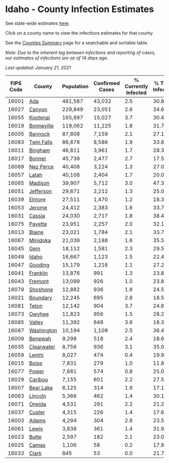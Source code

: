 # Idaho - County Infection Estimates

See state-wide estimates [here](/infections/us-id).

Click on a county name to view the infections estimates for that county.

See the [Counties Summary](/infections/summary-counties) page for a searchable and sortable table.

*Note: Due to the inherent lag between infections and reporting of cases, our estimates of infections are as of 14 days ago.*

*Last updated: January 21, 2021*

|   FIPS Code |                   County |   Population |   Confirmed Cases |   % Currently Infected |   % Total Infected |
|-------------|--------------------------|--------------|-------------------|------------------------|--------------------|
|       16001 |               [Ada](ada) |      481,587 |            43,032 |                    2.5 |               30.8 |
|       16027 |         [Canyon](canyon) |      229,849 |            23,051 |                    2.6 |               34.6 |
|       16055 |     [Kootenai](kootenai) |      165,697 |            15,027 |                    3.7 |               30.4 |
|       16019 | [Bonneville](bonneville) |      119,062 |            11,225 |                    1.8 |               31.7 |
|       16005 |       [Bannock](bannock) |       87,808 |             7,159 |                    2.1 |               27.1 |
|       16083 | [Twin Falls](twin-falls) |       86,878 |             8,586 |                    1.9 |               33.8 |
|       16011 |       [Bingham](bingham) |       46,811 |             3,961 |                    1.7 |               28.3 |
|       16017 |         [Bonner](bonner) |       45,739 |             2,477 |                    2.7 |               17.5 |
|       16069 |   [Nez Perce](nez-perce) |       40,408 |             3,224 |                    1.3 |               27.0 |
|       16057 |           [Latah](latah) |       40,108 |             2,404 |                    1.7 |               20.0 |
|       16065 |       [Madison](madison) |       39,907 |             5,712 |                    3.0 |               47.3 |
|       16051 |   [Jefferson](jefferson) |       29,871 |             2,212 |                    1.3 |               25.0 |
|       16039 |         [Elmore](elmore) |       27,511 |             1,470 |                    1.2 |               18.3 |
|       16053 |         [Jerome](jerome) |       24,412 |             2,383 |                    1.6 |               33.7 |
|       16031 |         [Cassia](cassia) |       24,030 |             2,717 |                    1.8 |               38.4 |
|       16075 |       [Payette](payette) |       23,951 |             2,257 |                    2.0 |               32.1 |
|       16013 |         [Blaine](blaine) |       23,021 |             1,784 |                    2.1 |               33.7 |
|       16067 |     [Minidoka](minidoka) |       21,039 |             2,188 |                    1.6 |               35.5 |
|       16045 |               [Gem](gem) |       18,112 |             1,581 |                    2.3 |               29.5 |
|       16049 |           [Idaho](idaho) |       16,667 |             1,123 |                    1.5 |               22.4 |
|       16047 |       [Gooding](gooding) |       15,179 |             1,216 |                    1.1 |               27.2 |
|       16041 |     [Franklin](franklin) |       13,876 |               991 |                    1.3 |               23.8 |
|       16043 |       [Fremont](fremont) |       13,099 |               926 |                    1.0 |               23.8 |
|       16079 |     [Shoshone](shoshone) |       12,882 |               936 |                    1.8 |               24.5 |
|       16021 |     [Boundary](boundary) |       12,245 |               695 |                    2.8 |               18.5 |
|       16081 |           [Teton](teton) |       12,142 |               904 |                    3.7 |               24.6 |
|       16073 |         [Owyhee](owyhee) |       11,823 |               956 |                    1.5 |               28.2 |
|       16085 |         [Valley](valley) |       11,392 |               648 |                    3.6 |               18.3 |
|       16087 | [Washington](washington) |       10,194 |             1,109 |                    2.5 |               36.4 |
|       16009 |       [Benewah](benewah) |        9,298 |               518 |                    2.4 |               18.6 |
|       16035 | [Clearwater](clearwater) |        8,756 |               936 |                    3.1 |               35.0 |
|       16059 |           [Lemhi](lemhi) |        8,027 |               474 |                    0.4 |               19.9 |
|       16015 |           [Boise](boise) |        7,831 |               279 |                    1.0 |               11.8 |
|       16077 |           [Power](power) |        7,681 |               574 |                    0.8 |               25.0 |
|       16029 |       [Caribou](caribou) |        7,155 |               601 |                    2.2 |               27.5 |
|       16007 |   [Bear Lake](bear-lake) |        6,125 |               314 |                    1.9 |               17.1 |
|       16063 |       [Lincoln](lincoln) |        5,366 |               462 |                    1.4 |               30.1 |
|       16071 |         [Oneida](oneida) |        4,531 |               291 |                    2.2 |               21.2 |
|       16037 |         [Custer](custer) |        4,315 |               226 |                    1.4 |               17.6 |
|       16003 |           [Adams](adams) |        4,294 |               304 |                    2.8 |               23.5 |
|       16061 |           [Lewis](lewis) |        3,838 |               361 |                    1.4 |               31.9 |
|       16023 |           [Butte](butte) |        2,597 |               182 |                    2.1 |               23.0 |
|       16025 |           [Camas](camas) |        1,106 |                58 |                    0.2 |               17.8 |
|       16033 |           [Clark](clark) |          845 |                53 |                    0.0 |               21.7 |